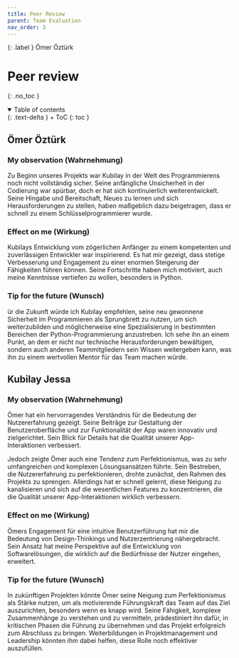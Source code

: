 ```yaml
---
title: Peer Review
parent: Team Evaluation
nav_order: 3
---
```


{: .label }
Ömer Öztürk

# Peer review
{: .no_toc }

<details open markdown="block">
{: .text-delta }
<summary>Table of contents</summary>
+ ToC
{: toc }
</details>

## Ömer Öztürk 

### My observation (Wahrnehmung)

Zu Beginn unseres Projekts war Kubilay in der Welt des Programmierens noch nicht vollständig sicher. Seine anfängliche Unsicherheit in der Codierung war spürbar, doch er hat sich kontinuierlich weiterentwickelt. Seine Hingabe und Bereitschaft, Neues zu lernen und sich Herausforderungen zu stellen, haben maßgeblich dazu beigetragen, dass er schnell zu einem  Schlüsselprogrammierer wurde.

### Effect on me (Wirkung)

Kubilays Entwicklung vom zögerlichen Anfänger zu einem kompetenten und zuverlässigen Entwickler war inspirierend. Es hat mir gezeigt, dass stetige Verbesserung und Engagement zu einer enormen Steigerung der Fähigkeiten führen können. Seine Fortschritte haben mich motiviert, auch meine Kenntnisse vertiefen zu wollen, besonders in Python.

### Tip for the future (Wunsch)

ür die Zukunft würde ich Kubilay empfehlen, seine neu gewonnene Sicherheit im Programmieren als Sprungbrett zu nutzen, um sich weiterzubilden und möglicherweise eine Spezialisierung in bestimmten Bereichen der Python-Programmierung anzustreben. Ich sehe ihn an einem Punkt, an dem er nicht nur technische Herausforderungen bewältigen, sondern auch anderen Teammitgliedern sein Wissen weitergeben kann, was ihn zu einem wertvollen Mentor für das Team machen würde.


## Kubilay Jessa 

### My observation (Wahrnehmung)

Ömer hat ein hervorragendes Verständnis für die Bedeutung der Nutzererfahrung gezeigt. Seine Beiträge zur Gestaltung der Benutzeroberfläche und zur Funktionalität der App waren innovativ und zielgerichtet. Sein Blick für Details hat die Qualität unserer App-Interaktionen verbessert.

Jedoch zeigte Ömer auch eine Tendenz zum Perfektionismus, was zu sehr umfangreichen und komplexen Lösungsansätzen führte. Sein Bestreben, die Nutzererfahrung zu perfektionieren, drohte zunächst, den Rahmen des Projekts zu sprengen. Allerdings hat er schnell gelernt, diese Neigung zu kanalisieren und sich auf die wesentlichen Features zu konzentrieren, die die Qualität unserer App-Interaktionen wirklich verbessern.

### Effect on me (Wirkung)

Ömers Engagement für eine intuitive Benutzerführung hat mir die Bedeutung von Design-Thinkings und Nutzerzentrierung nähergebracht. Sein Ansatz hat meine Perspektive auf die Entwicklung von Softwarelösungen, die wirklich auf die Bedürfnisse der Nutzer eingehen, erweitert.

### Tip for the future (Wunsch)

In zukünftigen Projekten könnte Ömer seine Neigung zum Perfektionismus als Stärke nutzen, um als motivierende Führungskraft das Team auf das Ziel auszurichten, besonders wenn es knapp wird. Seine Fähigkeit, komplexe Zusammenhänge zu verstehen und zu vermitteln, prädestiniert ihn dafür, in kritischen Phasen die Führung zu übernehmen und das Projekt erfolgreich zum Abschluss zu bringen. Weiterbildungen in Projektmanagement und Leadership könnten ihm dabei helfen, diese Rolle noch effektiver auszufüllen.


